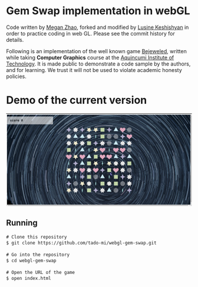 # Gem Swap implementation in webGL

Code written by [Megan Zhao](https://github.com/meganzhao), forked and modified by [Lusine Keshishyan](https://github.com/tado-mi) in order to practice coding in web GL. Please see the commit history for details.

Following is an implementation of the well known game [Bejeweled](https://zone.msn.com/en/bejeweled/), written while taking **Computer Graphics**  course at the [Aquincumi Institute of Technology](https://www.ait-budapest.com/). It is made public to demonstrate a code sample by the authors, and for learning. We trust it will not be used to violate academic honesty policies.

# Demo of the current version

![screenshot](demo.png)

## Running
```
# Clone this repository
$ git clone https://github.com/tado-mi/webgl-gem-swap.git

# Go into the repository
$ cd webgl-gem-swap

# Open the URL of the game
$ open index.html
```
